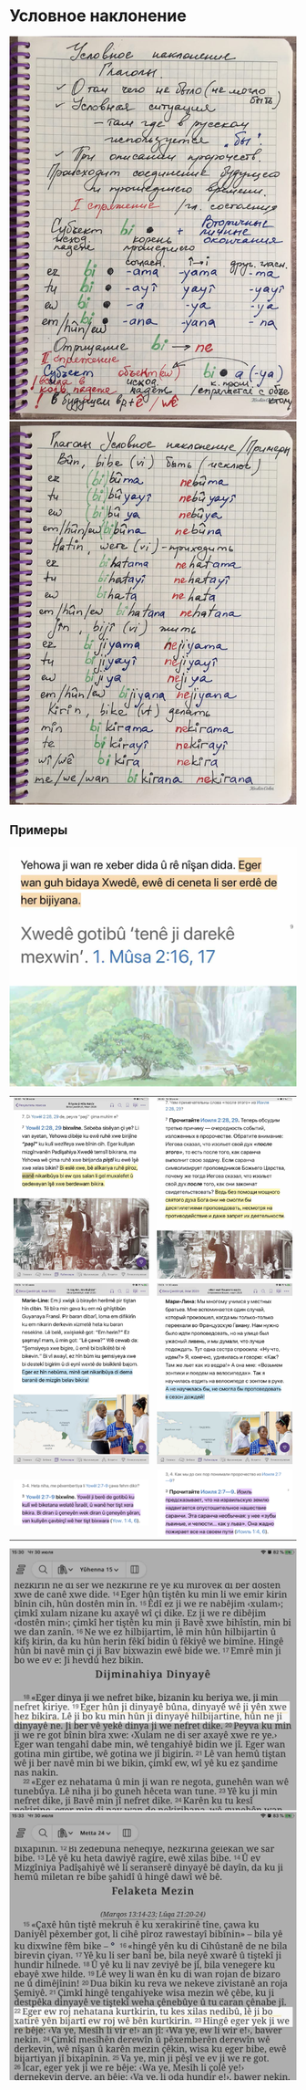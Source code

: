 # Условное наклонение

![](../assets/Условное-наклонение/условное-наклонение-1.jpg)
![](../assets/Условное-наклонение/условное-наклонение-2.jpg)

## Примеры

![](../assets/Условное-наклонение/условное-наклонение-7.jpg)

|                                                                 |                                                                 |
| --------------------------------------------------------------- | --------------------------------------------------------------- |
| ![](../assets/Условное-наклонение/условное-наклонение-3.jpg)    | ![](../assets/Условное-наклонение/условное-наклонение-4.jpg)    |
| ![](../assets/Условное-наклонение/условное-наклонение-5.jpg)    | ![](../assets/Условное-наклонение/условное-наклонение-6.jpg)    |
| ![](../assets/Условное-наклонение/условное-наклонение-8-01.png) | ![](../assets/Условное-наклонение/условное-наклонение-8-02.png) |

![](../assets/Условное-наклонение/условное-наклонение-10.jpg)
![](../assets/Условное-наклонение/условное-наклонение-11.jpg)
